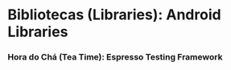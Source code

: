 # Bibliotecas (Libraries): Android Libraries

### Hora do Chá (Tea Time): Espresso Testing Framework

